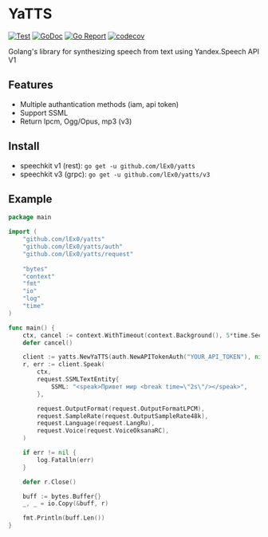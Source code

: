 # YaTTS
[![Test](https://github.com/lEx0/yatts/actions/workflows/go.yml/badge.svg)](https://github.com/lEx0/yatts/actions/workflows/go.yml)
[![GoDoc](https://godoc.org/github.com/lEx0/yatts?status.svg)](https://godoc.org/github.com/lEx0/yatts)
[![Go Report](https://goreportcard.com/badge/github.com/lEx0/yatts)](https://goreportcard.com/report/github.com/lEx0/yatts)
[![codecov](https://codecov.io/gh/lEx0/yatts/branch/master/graph/badge.svg)](https://codecov.io/gh/lEx0/yatts)

Golang's library for synthesizing speech from text using Yandex.Speech API V1

## Features
 - Multiple authantication methods (iam, api token)
 - Support SSML
 - Return lpcm, Ogg/Opus, mp3 (v3)

## Install
 - speechkit v1 (rest): `go get -u github.com/lEx0/yatts`
 - speechkit v3 (grpc): `go get -u github.com/lEx0/yatts/v3`

## Example

```go
package main

import (
	"github.com/lEx0/yatts"
	"github.com/lEx0/yatts/auth"
	"github.com/lEx0/yatts/request"
	
	"bytes"
	"context"
	"fmt"
	"io"
	"log"
	"time"
)

func main() {
	ctx, cancel := context.WithTimeout(context.Background(), 5*time.Second)
	defer cancel()

	client := yatts.NewYaTTS(auth.NewAPITokenAuth("YOUR_API_TOKEN"), nil)
	r, err := client.Speak(
		ctx,
		request.SSMLTextEntity{
			SSML: "<speak>Привет мир <break time=\"2s\"/></speak>",
		},

		request.OutputFormat(request.OutputFormatLPCM),
		request.SampleRate(request.OutputSampleRate48k),
		request.Language(request.LangRu),
		request.Voice(request.VoiceOksanaRC),
	)

	if err != nil {
		log.Fatalln(err)
	}

	defer r.Close()

	buff := bytes.Buffer{}
	_, _ = io.Copy(&buff, r)

	fmt.Println(buff.Len())
}

```

